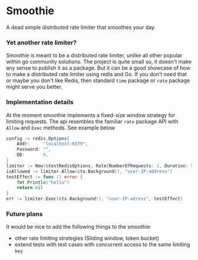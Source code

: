 # Smoothie

A dead simple distributed rate limiter that smoothes your day.

### Yet another rate limiter?
Smoothie is meant to be a distributed rate limiter, unlike all other popular within go community
solutions. The project is quite small so, it doesn't make
any sense to publish it as a package. But it can be a good showcase of how to
make a distributed rate limiter using redis and Go.
If you don't need that or maybe you don't like Redis, 
then standard `time` package or `rate` package might serve you better.

### Implementation details
At the moment smoothie implements a fixed-size window strategy for limiting requests.
The api resembles the familiar `rate` package API with `Allow` and `Exec` methods.
See example below
```go
config := redis.Options{
	Addr:     "localhost:6379",
	Password: "",
	DB:       0,
}
limiter := New(&testRedisOptions, Rate{NumberOfRequests: 1, Duration: 5 * time.Second})
isAllowed := limiter.Allow(ctx.Background(), "user-IP-address")
testEffect := func () error {
    fmt.Println("hello")
    return nil
}
err := limiter.Exec(ctx.Background(), "user-IP-adress", testEffect)
```

### Future plans
It would be nice to add the following things to the smoothie:
- other rate limiting strategies (Sliding window, token bucket)
- extend tests with test cases with concurrent access to the same limiting `key`

